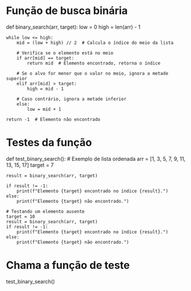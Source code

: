 # Função de busca binária
def binary_search(arr, target):
    low = 0
    high = len(arr) - 1
    
    while low <= high:
        mid = (low + high) // 2  # Calcula o índice do meio da lista
        
        # Verifica se o elemento está no meio
        if arr[mid] == target:
            return mid  # Elemento encontrado, retorna o índice
        
        # Se o alvo for menor que o valor no meio, ignora a metade superior
        elif arr[mid] > target:
            high = mid - 1
        
        # Caso contrário, ignora a metade inferior
        else:
            low = mid + 1
    
    return -1  # Elemento não encontrado

# Testes da função
def test_binary_search():
    # Exemplo de lista ordenada
    arr = [1, 3, 5, 7, 9, 11, 13, 15, 17]
    target = 7
    
    result = binary_search(arr, target)
    
    if result != -1:
        print(f"Elemento {target} encontrado no índice {result}.")
    else:
        print(f"Elemento {target} não encontrado.")

    # Testando um elemento ausente
    target = 10
    result = binary_search(arr, target)
    if result != -1:
        print(f"Elemento {target} encontrado no índice {result}.")
    else:
        print(f"Elemento {target} não encontrado.")

# Chama a função de teste
test_binary_search()
